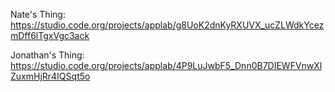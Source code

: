 
Nate's Thing:
https://studio.code.org/projects/applab/g8UoK2dnKyRXUVX_ucZLWdkYcezmDff6lTgxVgc3ack

Jonathan's Thing:
https://studio.code.org/projects/applab/4P9LuJwbF5_Dnn0B7DIEWFVnwXlZuxmHjRr4IQSqt5o
